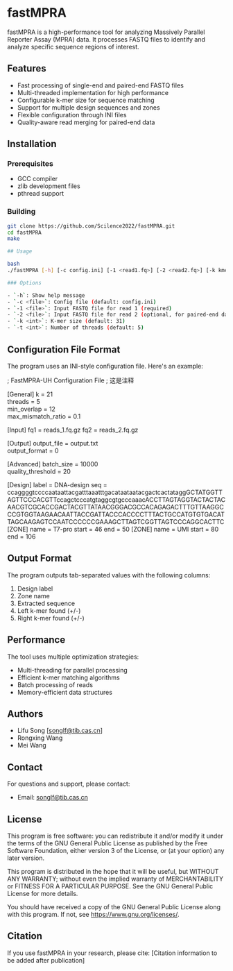 # fastMPRA

fastMPRA is a high-performance tool for analyzing Massively Parallel Reporter Assay (MPRA) data. It processes FASTQ files to identify and analyze specific sequence regions of interest.

## Features

- Fast processing of single-end and paired-end FASTQ files
- Multi-threaded implementation for high performance
- Configurable k-mer size for sequence matching
- Support for multiple design sequences and zones
- Flexible configuration through INI files
- Quality-aware read merging for paired-end data

## Installation

### Prerequisites

- GCC compiler
- zlib development files
- pthread support

### Building

```bash
git clone https://github.com/Scilence2022/fastMPRA.git
cd fastMPRA
make

## Usage

bash
./fastMPRA [-h] [-c config.ini] [-1 <read1.fq>] [-2 <read2.fq>] [-k kmer_size] [-t threads]

### Options

- `-h`: Show help message
- `-c <file>`: Config file (default: config.ini)
- `-1 <file>`: Input FASTQ file for read 1 (required)
- `-2 <file>`: Input FASTQ file for read 2 (optional, for paired-end data)
- `-k <int>`: K-mer size (default: 31)
- `-t <int>`: Number of threads (default: 5)
```

## Configuration File Format

The program uses an INI-style configuration file. Here's an example:

; FastMPRA-UH Configuration File
; 这是注释

[General]
k = 21                 
threads = 5               
min_overlap = 12          
max_mismatch_ratio = 0.1  

[Input]
fq1 = reads_1.fq.gz
fq2 = reads_2.fq.gz

[Output]
output_file = output.txt  
output_format = 0         

[Advanced]
batch_size = 10000        
quality_threshold = 20   


[Design]
label = DNA-design
seq = ccaggggtccccaataattacgatttaaatttgacataataatacgactcactataggGCTATGGTTAGTTCCCACGTTccagctcccatgtaggcgtgcccaaacACCTTAGTAGGTACTACTACAACGTCGCACCGACTACGTTATAACGGGACGCCACAGAGACTTTGTTAAGGCCCGTGGTAAGAACAATTACCGATTACCCACCCCTTTACTGCCATGTGTGACATTAGCAAGAGTCCAATCCCCCCGAAAGCTTAGTCGGTTAGTCCCAGGCACTTC
[ZONE]
name = T7-pro
start = 46
end = 50
[ZONE]
name = UMI
start = 80
end = 106


## Output Format

The program outputs tab-separated values with the following columns:
1. Design label
2. Zone name
3. Extracted sequence
4. Left k-mer found (+/-) 
5. Right k-mer found (+/-)

## Performance

The tool uses multiple optimization strategies:
- Multi-threading for parallel processing
- Efficient k-mer matching algorithms
- Batch processing of reads
- Memory-efficient data structures

## Authors

- Lifu Song [songlf@tib.cas.cn]
- Rongxing Wang
- Mei Wang

## Contact

For questions and support, please contact:
- Email: [songlf@tib.cas.cn](mailto:songlf@tib.cas.cn)

## License

This program is free software: you can redistribute it and/or modify it under the terms of the GNU General Public License as published by the Free Software Foundation, either version 3 of the License, or (at your option) any later version.

This program is distributed in the hope that it will be useful, but WITHOUT ANY WARRANTY; without even the implied warranty of MERCHANTABILITY or FITNESS FOR A PARTICULAR PURPOSE. See the GNU General Public License for more details.

You should have received a copy of the GNU General Public License along with this program. If not, see <https://www.gnu.org/licenses/>.

## Citation

If you use fastMPRA in your research, please cite:
[Citation information to be added after publication]

